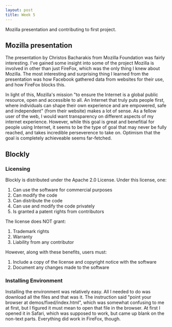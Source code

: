 ```yaml
---
layout: post
title: Week 5
---
```


Mozilla presentation and contributing to first project.

## Mozilla presentation
The presentation by Christos Bacharakis from Mozilla Foundation was fairly interesting. I've gained some insight into some of the project Mozilla is involved in other than just FireFox, which was the only thing I knew about Mozilla. The most interesting and surprising thing I learned from the presentation was how Facebook gathered data from websites for their use, and how FireFox blocks this. 

In light of this, Mozilla's mission "to ensure the Internet is a global public resource, open and accessible to all. An Internet that truly puts people first, where individuals can shape their own experience and are empowered, safe and independent" (from their website) makes a lot of sense. As a fellow user of the web, I would want transparency on different aspects of my internet experience. However, while this goal is great and benefitial for people using Internet, it seems to be the type of goal that may never be fully reached, and takes incredible perseverence to take on. Optimism that the goal is completely achieveable seems far-fetched.

## Blockly
### Licensing
Blockly is distributed under the Apache 2.0 License. Under this license, one:
1. Can use the software for commercial purposes
2. Can modify the code
3. Can distribute the code
4. Can use and modify the code privately
5. Is granted a patent rights from contributors

The license does NOT grant:
1. Trademark rights
2. Warranty
3. Liability from any contributor

However, along with these benefits, users must:
1. Include a copy of the license and copyright notice with the software
2. Document any changes made to the software

### Installing Environment
Installing the environment was relatively easy. All I needed to do was download all the files and that was it. The instruction said "point your browser at demos/fixed/index.html", which was somewhat confusing to me at first, but I figured it must mean to open that file in the browser. At first I opened it in Safari, which was supposed to work, but came up blank on the non-text parts. Everything did work in FireFox, though. 
